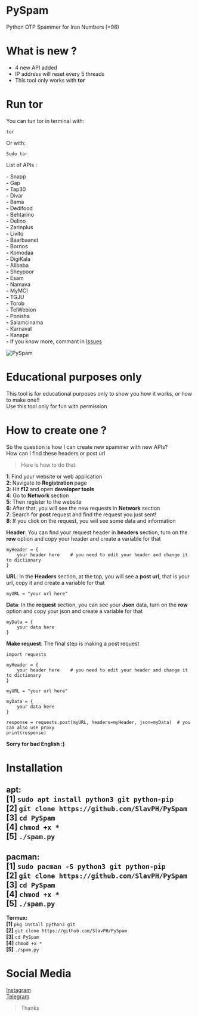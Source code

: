 # PySpam                               
Python OTP Spammer for Iran Numbers (+98)                           


# What is new ?
+ 4 new API added                       
+ IP address will reset every 5 threads
+ This tool only works with **tor**                          

# Run tor
You can tun tor in terminal with:
```
tor
```
Or with: 
```
Sudo tor
```

List of APIs :                                             
   
**-** Snapp                       
**-** Gap                                
**-** Tap30                               
**-** Divar                                
**-** Bama                                
**-** Dedifood                                
**-** Behtarino                                
**-** Delino                               
**-** Zarinplus                                
**-** Livito                                       
**-** Baarbaanet                                       
**-** Bornos                                 
**-** Komodaa                                 
**-** DigiKala                                 
**-** Alibaba                                  
**-** Sheypoor                                     
**-** Esam                                    
**-** Namava                                    
**-** MyMCI                                    
**-** TGJU                                    
**-** Torob                                    
**-** TelWebion   
**-** Ponisha                          
**-** Salamcinama                     
**-** Karnaval                          
**-** Kanape                             
**-** If you know more, commant in [Issues](https://github.com/SlavPH/PySpam/issues)


![PySpam](https://github.com/SlavPH/PySpam/blob/main/PySpam.png)

# Educational purposes only                  
This tool is for educational purposes only to show you how it works, or how to make one!!                           
Use this tool only for fun with permission                                      

# How to create one ?                                    
So the question is how I can create new spammer with new APIs?                                       
How can I find these headers or post url                                              
>Here is how to do that:                                                   

**1**: Find your website or web application                                                       
**2**: Navigate to **Registration** page                                                             
**3**: Hit **f12** and open **developer tools**                                     
**4**: Go to **Network** section                                               
**5**: Then register to the website                                                      
**6**: After that, you will see the new requests in **Network** section                                                  
**7**: Search for **post** request and find the request you just sent!                                               
**8**: If you click on the request, you wiil see some data and information                                             

**Header**: You can find your request header in **headers** section, turn on the **row** option and copy your header and create a variable for that
```
myHeader = {
    your header here    # you need to edit your header and change it to dictionary
}
```

**URL**: In the **Headers** section, at the top, you will see a **post url**, that is your url, copy it and create a variable for that                     
```
myURL = "your url here"
```

**Data**: In the **request** section, you can see your **Json** data, turn on the **row** option and copy your json and create a variable for that
```
myData = {
    your data here
}
```

**Make request**: The final step is making a post request
```
import requests

myHeader = {
    your header here    # you need to edit your header and change it to dictionary
}

myURL = "your url here"

myData = {
    your data here
}

response = requests.post(myURL, headers=myHeader, json=myData)  # you can also use proxy
print(response)
```
**Sorry for bad English :)**


# Installation
**apt:**                                  
**[1]** `sudo apt install python3 git python-pip`                               
**[2]** `git clone https://github.com/SlavPH/PySpam`                             
**[3]** `cd PySpam`               
**[4]** `chmod +x *`                  
**[5]** `./spam.py`                                            
---
**pacman:**                             
**[1]** `sudo pacman -S python3 git python-pip`                               
**[2]** `git clone https://github.com/SlavPH/PySpam`                             
**[3]** `cd PySpam`               
**[4]** `chmod +x *`                  
**[5]** `./spam.py`                                                                  
---
**Termux:**                    
**[1]** `pkg install python3 git`                               
**[2]** `git clone https://github.com/SlavPH/PySpam`                             
**[3]** `cd PySpam`               
**[4]** `chmod +x *`                  
**[5]** `./spam.py`                                            


# Social Media
[Instagram](https://instagram.com/theslavph)                                                
[Telegram](https://telegram.me/theslavph)



> Thanks 
